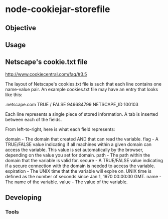 # node-cookiejar-storefile
  
## Objective



## Usage

## Netscape's cookie.txt file
http://www.cookiecentral.com/faq/#3.5

The layout of Netscape's cookies.txt file is such that each line contains one name-value pair. An example cookies.txt file may have an entry that looks like this:

.netscape.com     TRUE   /  FALSE  946684799   NETSCAPE_ID  100103

Each line represents a single piece of stored information. A tab is inserted between each of the fields.

From left-to-right, here is what each field represents:

domain - The domain that created AND that can read the variable.
flag - A TRUE/FALSE value indicating if all machines within a given domain can access the variable. This value is set automatically by the browser, depending on the value you set for domain.
path - The path within the domain that the variable is valid for.
secure - A TRUE/FALSE value indicating if a secure connection with the domain is needed to access the variable.
expiration - The UNIX time that the variable will expire on. UNIX time is defined as the number of seconds since Jan 1, 1970 00:00:00 GMT.
name - The name of the variable.
value - The value of the variable. 



## Developing



### Tools

